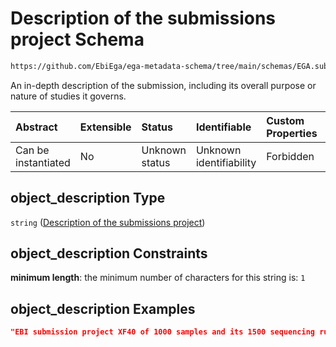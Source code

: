 # Description of the submissions project Schema

```txt
https://github.com/EbiEga/ega-metadata-schema/tree/main/schemas/EGA.submission.json#/properties/object_description
```

An in-depth description of the submission, including its overall purpose or nature of studies it governs.

| Abstract            | Extensible | Status         | Identifiable            | Custom Properties | Additional Properties | Access Restrictions | Defined In                                                                           |
| :------------------ | :--------- | :------------- | :---------------------- | :---------------- | :-------------------- | :------------------ | :----------------------------------------------------------------------------------- |
| Can be instantiated | No         | Unknown status | Unknown identifiability | Forbidden         | Allowed               | none                | [EGA.submission.json\*](../../../schemas/EGA.submission.json "open original schema") |

## object\_description Type

`string` ([Description of the submissions project](ega-19-properties-description-of-the-submissions-project.md))

## object\_description Constraints

**minimum length**: the minimum number of characters for this string is: `1`

## object\_description Examples

```json
"EBI submission project XF40 of 1000 samples and its 1500 sequencing runs"
```
